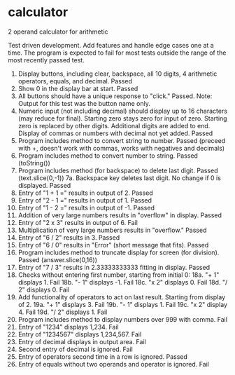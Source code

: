 # calculator
2 operand calculator for arithmetic

Test driven development. Add features and handle edge cases one
  at a time. The program is expected to fail for most tests
  outside the range of the most recently passed test.

1. Display buttons, including clear, backspace, all 10 digits,
     4 arithmetic operators, equals, and decimal. Passed
2. Show 0 in the display bar at start. Passed
3. All buttons should have a unique response to "click." Passed.
     Note: Output for this test was the button name only.
4. Numeric input (not including decimal) should display up
     to 16 characters (may reduce for final). Starting zero stays
     zero for input of zero. Starting zero is replaced by other
     digits. Additional digits are added to end. Display of
     commas or numbers with decimal not yet added. Passed
5. Program includes method to convert string to number. Passed
     (preceed with +, doesn't work with commas, works with
       negatives and decimals)
6. Program includes method to convert number to string. Passed (toString())
7. Program includes method (for backspace) to delete last digit. Passed
       (text.slice(0,-1))
7a. Backspace key deletes last digit. No change if 0 is displayed. Passed
8. Entry of "1 + 1 =" results in output of 2. Passed
9. Entry of "2 - 1 =" results in output of 1. Passed
10. Entry of "1 - 2 =" results in output of -1. Passed
11. Addition of very large numbers results in "overflow" in display. Passed
12. Entry of "2 x 3" results in output of 6. Fail
13. Multiplication of very large numbers results in "overflow." Passed
14. Entry of "6 / 2" results in 3. Passed
15. Entry of "6 / 0" results in "Error" (short message that fits). Passed
16. Program includes method to truncate display for screen
       (for division). Passed (answer.slice(0,16))
17. Entry of "7 / 3" results in 2.33333333333 fitting in display. Passed
18. Checks without entering first number, starting from initial 0:
18a. "+ 1" displays 1. Fail
18b. "- 1" displays -1. Fail
18c. "x 2" displays 0. Fail
18d. "/ 2" displays 0. Fail
19. Add functionality of operators to act on last result. Starting from
     display of 2.
19a. "+ 1" displays 3. Fail
19b. "- 1" displays 1. Fail
19c. "x 2" display 4. Fail
19d. "/ 2" displays 1. Fail
20. Program includes method to display numbers over 999 with comma. Fail
21. Entry of "1234" displays 1,234. Fail
22. Entry of "1234567" displays 1,234,567. Fail
23. Entry of decimal displays in output area. Fail
24. Second entry of decimal is ignored. Fail
25. Entry of operators second time in a row is ignored. Passed
26. Entry of equals without two operands and operator is ignored. Fail